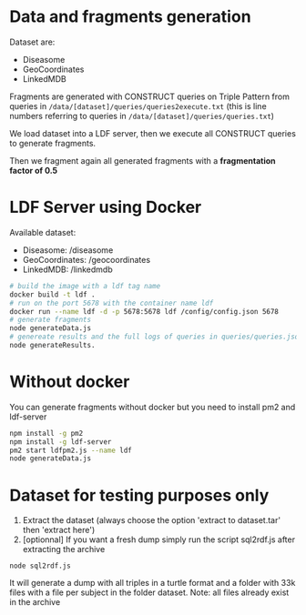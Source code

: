 # Data and fragments generation
Dataset are:
* Diseasome
* GeoCoordinates
* LinkedMDB

Fragments are generated with CONSTRUCT queries on Triple Pattern from queries in
 `/data/[dataset]/queries/queries2execute.txt` (this is line numbers referring to queries in `/data/[dataset]/queries/queries.txt`)

 We load dataset into a LDF server, then we execute all CONSTRUCT queries to generate fragments.

 Then we fragment again all generated fragments with a **fragmentation factor of 0.5**

# LDF Server using Docker
Available dataset:
* Diseasome: /diseasome
* GeoCoordinates: /geocoordinates
* LinkedMDB: /linkedmdb

```bash
# build the image with a ldf tag name
docker build -t ldf .
# run on the port 5678 with the container name ldf
docker run --name ldf -d -p 5678:5678 ldf /config/config.json 5678
# generate fragments
node generateData.js
# genereate results and the full logs of queries in queries/queries.json and all individual files in results/
node generateResults.
```

# Without docker
You can generate fragments without docker but you need to install pm2 and ldf-server
```bash
npm install -g pm2
npm install -g ldf-server
pm2 start ldfpm2.js --name ldf
node generateData.js
```

# Dataset for testing purposes only

1) Extract the dataset (always choose the option 'extract to dataset.tar' then 'extract here')
2) [optionnal] If you want a fresh dump simply run the script sql2rdf.js after extracting the archive
```
node sql2rdf.js
```

It will generate a dump with all triples in a turtle format and a folder with 33k files with a file per subject in the folder dataset.
Note: all files already exist in the archive
